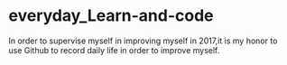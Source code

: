 # everyday_Learn-and-code
In order to supervise myself in improving myself in 2017,it is my honor to use Github to record  daily life in order to improve myself.
